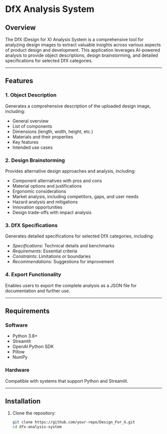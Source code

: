 # DfX Analysis System

## Overview

The DfX (Design for X) Analysis System is a comprehensive tool for analyzing design images to extract valuable insights across various aspects of product design and development. This application leverages AI-powered analysis to provide object descriptions, design brainstorming, and detailed specifications for selected DfX categories.

---

## Features

### 1. Object Description
Generates a comprehensive description of the uploaded design image, including:
- General overview
- List of components
- Dimensions (length, width, height, etc.)
- Materials and their properties
- Key features
- Intended use cases

### 2. Design Brainstorming
Provides alternative design approaches and analysis, including:
- Component alternatives with pros and cons
- Material options and justifications
- Ergonomic considerations
- Market analysis, including competitors, gaps, and user needs
- Hazard analysis and mitigations
- Innovation opportunities
- Design trade-offs with impact analysis

### 3. DfX Specifications
Generates detailed specifications for selected DfX categories, including:
- *Specifications*: Technical details and benchmarks
- *Requirements*: Essential criteria
- *Constraints*: Limitations or boundaries
- *Recommendations*: Suggestions for improvement

### 4. Export Functionality
Enables users to export the complete analysis as a JSON file for documentation and further use.

---

## Requirements

### Software
- Python 3.8+
- Streamlit
- OpenAI Python SDK
- Pillow
- NumPy

### Hardware
Compatible with systems that support Python and Streamlit.

---

## Installation

1. Clone the repository:
   ```bash
   git clone https://github.com/your-repo/Design_For_X.git
   cd dfx-analysis-system